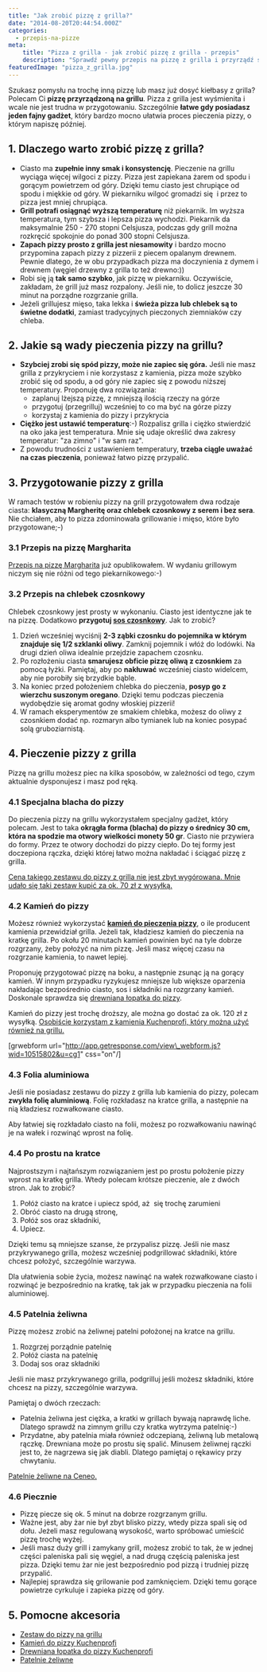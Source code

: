 ```yaml
---
title: "Jak zrobić pizzę z grilla?"
date: "2014-08-20T20:44:54.000Z"
categories: 
  - przepis-na-pizze
meta: 
    title: "Pizza z grilla - jak zrobić pizzę z grilla - przepis"
    description: "Sprawdź pewny przepis na pizzę z grilla i przyrządź sobie własną w 30 minut. Naprawdę będziesz zaskoczony jest smakiem i aromatem."
featuredImage: "pizza_z_grilla.jpg"
---
```


Szukasz pomysłu na trochę inną pizzę lub masz już dosyć kiełbasy z grilla? Polecam Ci **pizzę przyrządzoną na grillu**. Pizza z grilla jest wyśmienita i wcale nie jest trudna w przygotowaniu. Szczególnie **łatwe gdy posiadasz jeden fajny gadżet**, który bardzo mocno ułatwia proces pieczenia pizzy, o którym napiszę później.

## 1\. Dlaczego warto zrobić pizzę z grilla?

- Ciasto ma **zupełnie inny smak i konsystencję**. Pieczenie na grillu wyciąga więcej wilgoci z pizzy. Pizza jest zapiekana żarem od spodu i gorącym powietrzem od góry. Dzięki temu ciasto jest chrupiące od spodu i miękkie od góry. W piekarniku wilgoć gromadzi się  i przez to pizza jest mniej chrupiąca.
- **Grill potrafi osiągnąć wyższą temperaturę** niż piekarnik. Im wyższa temperatura, tym szybsza i lepsza pizza wychodzi. Piekarnik da maksymalnie 250 - 270 stopni Celsjusza, podczas gdy grill można rozkręcić spokojnie do ponad 300 stopni Celsjusza.
- **Zapach pizzy prosto z grilla jest niesamowity** i bardzo mocno przypomina zapach pizzy z pizzerii z piecem opalanym drewnem. Pewnie dlatego, że w obu przypadkach pizza ma doczynienia z dymem i drewnem (węgiel drzewny z grilla to też drewno:))
- Robi się ją **tak samo szybko**, jak pizzę w piekarniku. Oczywiście, zakładam, że grill już masz rozpalony. Jeśli nie, to dolicz jeszcze 30 minut na porządne rozgrzanie grilla.
- Jeżeli grillujesz mięso, taka lekka i **świeża pizza lub chlebek są to świetne dodatki**, zamiast tradycyjnych pieczonych ziemniaków czy chleba.

## 2\. Jakie są wady pieczenia pizzy na grillu?

- **Szybciej zrobi się spód pizzy, może nie zapiec się góra.** Jeśli nie masz grilla z przykryciem i nie korzystasz z kamienia, pizza może szybko zrobić się od spodu, a od góry nie zapiec się z powodu niższej temperatury. Proponuję dwa rozwiązania:
    - zaplanuj lżejszą pizzę, z mniejszą ilością rzeczy na górze
    - przygotuj (przegrilluj) wcześniej to co ma być na górze pizzy
    - korzystaj z kamienia do pizzy i przykrycia
- **Ciężko jest ustawić temperaturę**:-) Rozpalisz grilla i ciężko stwierdzić na oko jaka jest temperatura. Mnie się udaje określić dwa zakresy temperatur: "za zimno" i "w sam raz".
- Z powodu trudności z ustawieniem temperatury, **trzeba ciągle uważać na czas pieczenia**, ponieważ łatwo pizzę przypalić.

## 3\. Przygotowanie pizzy z grilla

W ramach testów w robieniu pizzy na grill przygotowałem dwa rodzaje ciasta: **klasyczną Margheritę oraz chlebek czosnkowy z serem i bez sera**. Nie chciałem, aby to pizza zdominowała grillowanie i mięso, które było przygotowane;-)

### 3.1 Przepis na pizzę Margharita

<a title="Przepis na pizzę Margharita" href="/przepis-na-pizze-margharita/">Przepis na pizzę Margharita</a> już opublikowałem. W wydaniu grillowym niczym się nie różni od tego piekarnikowego:-)

### 3.2 Przepis na chlebek czosnkowy

Chlebek czosnkowy jest prosty w wykonaniu. Ciasto jest identyczne jak te na pizzę. Dodatkowo **przygotuj <a title="Poznaj 8 prostych dodatków, które zmienią oblicze Twojej domowej pizzy" href="/poznaj-8-prostych-dodatkow-ktore-zmienia-oblicze-twojej-domowej-pizzy/">sos czosnkowy</a>**. Jak to zrobić?

1. Dzień wcześniej wyciśnij **2-3 ząbki czosnku do pojemnika w którym znajduje się 1/2 szklanki oliwy**. Zamknij pojemnik i włóż do lodówki. Na drugi dzień oliwa idealnie przejdzie zapachem czosnku.
2. Po rozłożeniu ciasta **smarujesz obficie pizzę oliwą z czosnkiem** za pomocą łyżki. Pamiętaj, aby po **nakłuwać** wcześniej ciasto widelcem, aby nie porobiły się brzydkie bąble.
3. Na koniec przed położeniem chlebka do pieczenia, **posyp go z wierzchu suszonym oregano**. Dzięki temu podczas pieczenia wydobędzie się aromat godny włoskiej pizzerii!
4. W ramach eksperymentów ze smakiem chlebka, możesz do oliwy z czosnkiem dodać np. rozmaryn albo tymianek lub na koniec posypać solą gruboziarnistą.

## 4\. Pieczenie pizzy z grilla

Pizzę na grillu możesz piec na kilka sposobów, w zależności od tego, czym aktualnie dysponujesz i masz pod ręką.

### 4.1 Specjalna blacha do pizzy

Do pieczenia pizzy na grillu wykorzystałem specjalny gadżet, który polecam. Jest to taka **okrągła forma (blacha) do pizzy o średnicy 30 cm, która na spodzie ma otwory wielkości monety 50 gr**. Ciasto nie przywiera do formy. Przez te otwory dochodzi do pizzy ciepło. Do tej formy jest doczepiona rączka, dzięki której łatwo można nakładać i ściągać pizzę z grilla.

<a href="/zestaw-pizza-na-grillu" target="_blank">Cena takiego zestawu do pizzy z grilla nie jest zbyt wygórowana. Mnie udało się taki zestaw kupić za ok. 70 zł z wysyłką.</a>

### 4.2 Kamień do pizzy

Możesz również wykorzystać <a title="Kamień do pizzy" href="/kamien-do-pizzy/"><strong>kamień do pieczenia pizzy</strong></a>, o ile producent kamienia przewidział grilla. Jeżeli tak, kładziesz kamień do pieczenia na kratkę grilla. Po okołu 20 minutach kamień powinien być na tyle dobrze rozgrzany, żeby położyć na nim pizzę. Jeśli masz więcej czasu na rozgrzanie kamienia, to nawet lepiej.

Proponuję przygotować pizzę na boku, a następnie zsunąc ją na gorący kamień. W innym przypadku ryzykujesz mniejsze lub większe oparzenia nakładając bezpośrednio ciasto, sos i składniki na rozgrzany kamień. Doskonale sprawdza się <a title="Łopatka do pizzy" href="/lopatka-pizzy/">drewniana łopatka do pizzy</a>.

Kamień do pizzy jest trochę droższy, ale można go dostać za ok. 120 zł z wysyłką. <a title="Kamień do pizzy Kuchenprofi" href="/kamien-kuchenprofi-ceneo" target="_blank">Osobiście korzystam z kamienia Kuchenprofi, który można użyć również na grillu.</a>

\[grwebform url="http://app.getresponse.com/view\_webform.js?wid=10515802&u=cg1" css="on"/\]

### 4.3 Folia aluminiowa

Jeśli nie posiadasz zestawu do pizzy z grilla lub kamienia do pizzy, polecam **zwykła folię aluminiową**. Folię rozkładasz na kratce grilla, a następnie na nią kładziesz rozwałkowane ciasto.

Aby łatwiej się rozkładało ciasto na folii, możesz po rozwałkowaniu nawinąć je na wałek i rozwinąć wprost na folię.

### 4.4 Po prostu na kratce

Najprostszym i najtańszym rozwiązaniem jest po prostu położenie pizzy wprost na kratkę grilla. Wtedy polecam krótsze pieczenie, ale z dwóch stron. Jak to zrobić?

1. Połóż ciasto na kratce i upiecz spód, aż  się trochę zarumieni
2. Obróć ciasto na drugą stronę,
3. Połóż sos oraz składniki,
4. Upiecz.

Dzięki temu są mniejsze szanse, że przypalisz pizzę. Jeśli nie masz przykrywanego grilla, możesz wcześniej podgrillować składniki, które chcesz położyć, szczególnie warzywa.

Dla ułatwienia sobie życia, możesz nawinąć na wałek rozwałkowane ciasto i rozwinąć je bezpośrednio na kratkę, tak jak w przypadku pieczenia na folii aluminiowej.

### 4.5 Patelnia żeliwna

Pizzę możesz zrobić na żeliwnej patelni położonej na kratce na grillu.

1. Rozgrzej porządnie patelnię
2. Połóż ciasta na patelnię
3. Dodaj sos oraz składniki

Jeśli nie masz przykrywanego grilla, podgrilluj jeśli możesz składniki, które chcesz na pizzy, szczególnie warzywa.

Pamiętaj o dwóch rzeczach:

- Patelnia żeliwna jest ciężka, a kratki w grillach bywają naprawdę liche. Dlatego sprawdź na zimnym grillu czy kratka wytrzyma patelnię:-)
- Przydatne, aby patelnia miała również odczepianą, żeliwną lub metalową rączkę. Drewniana może po prostu się spalić. Minusem żeliwnej rączki jest to, że nagrzewa się jak diabli. Dlatego pamiętaj o rękawicy przy chwytaniu.

<a title="Patelnie żeliwne na Ceneo" href="/patelnia-zeliwna" target="_blank">Patelnie żeliwne na Ceneo.</a>

### 4.6 Piecznie

- Pizzę piecze się ok. 5 minut na dobrze rozgrzanym grillu.
- Ważne jest, aby żar nie był zbyt blisko pizzy, wtedy pizza spali się od dołu. Jeżeli masz regulowaną wysokość, warto spróbować umieścić pizzę trochę wyżej.
- Jeśli masz duży grill i zamykany grill, możesz zrobić to tak, że w jednej części paleniska pali się węgiel, a nad drugą częścią paleniska jest pizza. Dzięki temu żar nie jest bezpośrednio pod pizzą i trudniej pizzę przypalić.
- Najlepiej sprawdza się grilowanie pod zamknięciem. Dzięki temu gorące powietrze cyrkuluje i zapieka pizzę od góry.

## 5\. Pomocne akcesoria

- <a href="/zestaw-pizza-na-grillu" target="_blank" rel="nofollow">Zestaw do pizzy na grillu</a>
- <a href="/kamien-kuchenprofi-ceneo" target="_blank" rel="nofollow">Kamień do pizzy Kuchenprofi</a>
- <a href="/lopatka-do-pizzy-ceneo" target="_blank" rel="nofollow">Drewniana łopatka do pizzy Kuchenprofi</a>
- <a href="/patelnia-zeliwna" target="_blank">Patelnie żeliwne</a>
